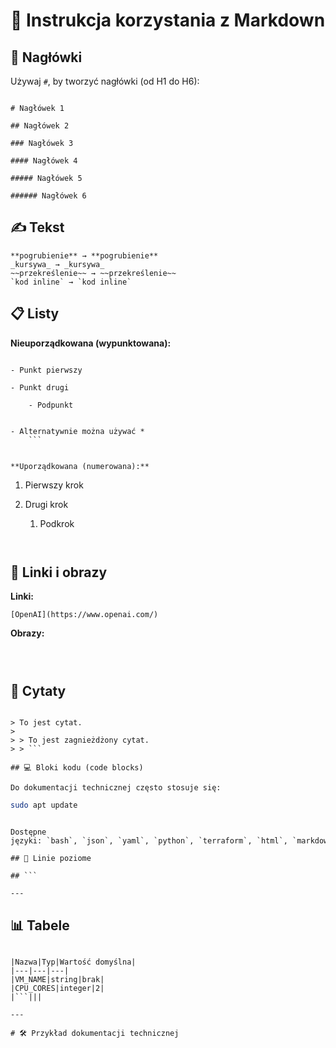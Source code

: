 # 📄 Instrukcja korzystania z Markdown

## 🧱 Nagłówki

Używaj `#`, by tworzyć nagłówki (od H1 do H6):  
```

# Nagłówek 1

## Nagłówek 2

### Nagłówek 3

#### Nagłówek 4

##### Nagłówek 5

###### Nagłówek 6

```

## ✍️ Tekst

```  
**pogrubienie** → **pogrubienie**  
_kursywa_ → _kursywa_  
~~przekreślenie~~ → ~~przekreślenie~~  
`kod inline` → `kod inline`  
```

## 📋 Listy

**Nieuporządkowana (wypunktowana):**  
```

- Punkt pierwszy
    
- Punkt drugi
    
    - Podpunkt
        

- Alternatywnie można używać *  
    ```
    

**Uporządkowana (numerowana):**  
```

1. Pierwszy krok
    
2. Drugi krok
    
    1. Podkrok  
        ```
        

## 🔗 Linki i obrazy

**Linki:**  
```  
[OpenAI](https://www.openai.com/)  
```

**Obrazy:**  
```  

  
```

## 📑 Cytaty

```

> To jest cytat.
> 
> > To jest zagnieżdżony cytat.  
> > ```

## 💻 Bloki kodu (code blocks)

Do dokumentacji technicznej często stosuje się:  
```  
```bash  
sudo apt update  
```  
```

Dostępne języki: `bash`, `json`, `yaml`, `python`, `terraform`, `html`, `markdown` itd.

## 📐 Linie poziome

## ```

---

```

## 📊 Tabele

```

|Nazwa|Typ|Wartość domyślna|
|---|---|---|
|VM_NAME|string|brak|
|CPU_CORES|integer|2|
|```|||

---

# 🛠️ Przykład dokumentacji technicznej

```


```terraform
```  